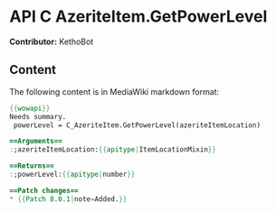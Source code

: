 # API C AzeriteItem.GetPowerLevel

**Contributor:** KethoBot

## Content

The following content is in MediaWiki markdown format:

```mediawiki
{{wowapi}}
Needs summary.
 powerLevel = C_AzeriteItem.GetPowerLevel(azeriteItemLocation)

==Arguments==
:;azeriteItemLocation:{{apitype|ItemLocationMixin}}

==Returns==
:;powerLevel:{{apitype|number}}

==Patch changes==
* {{Patch 8.0.1|note=Added.}}
```